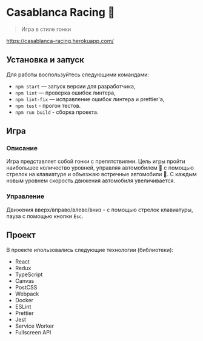 # Casablanca Racing 🏁
> Игра в стиле гонки

https://casablanca-racing.herokuapp.com/

## Установка и запуск

Для работы воспользуйтесь следующими командами:

- `npm start` — запуск версии для разработчика,
- `npm lint` — проверка ошибок линтера,
- `npm lint-fix` — исправление ошибок линтера и prettier'а,
- `npm test` - прогон тестов.
- `npm run build` - сборка проекта.

## Игра

### Описание
Игра представляет собой гонки с препятствиями. Цель игры пройти наибольшее количество уровней, управляя автомобилем 🚙 с помощью стрелок на клавиатуре и объезжаю встречные автомобили 🚗. С каждым новым уровнем скорость движения автомобиля увеличивается.

### Управление
Движения вверх/вправо/влево/вниз - с помощью стрелок клавиатуры, пауза с помощью кнопки `Esc`.

## Проект

В проекте ипользовались следующие технологии (библиотеки):
- React
- Redux
- TypeScript
- Canvas
- PostCSS
- Webpack
- Docker
- ESLint
- Prettier
- Jest
- Service Worker
- Fullscreen API
